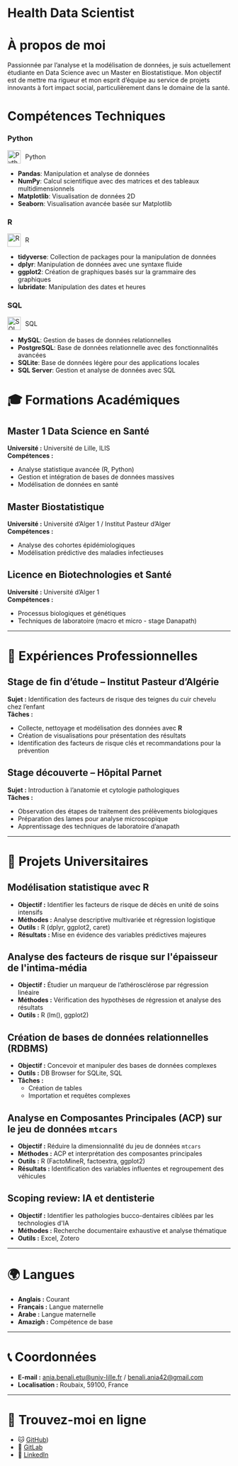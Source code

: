 # Health Data Scientist


# À propos de moi

Passionnée par l’analyse et la modélisation de données, je suis actuellement étudiante en Data Science avec un Master en Biostatistique. Mon objectif est de mettre ma rigueur et mon esprit d’équipe au service de projets innovants à fort impact social, particulièrement dans le domaine de la santé.


# Compétences Techniques

### Python
<div style="display: flex; align-items: center;">
  <img src="https://upload.wikimedia.org/wikipedia/commons/c/c3/Python-logo-notext.svg" alt="Python" width="30" height="30" style="margin-right: 10px;">
  Python
</div>

- **Pandas**: Manipulation et analyse de données
- **NumPy**: Calcul scientifique avec des matrices et des tableaux multidimensionnels
- **Matplotlib**: Visualisation de données 2D
- **Seaborn**: Visualisation avancée basée sur Matplotlib

### R
<div style="display: flex; align-items: center;">
  <img src="https://upload.wikimedia.org/wikipedia/commons/1/1b/R_logo.svg" alt="R" width="30" height="30" style="margin-right: 10px;">
  R
</div>

- **tidyverse**: Collection de packages pour la manipulation de données
- **dplyr**: Manipulation de données avec une syntaxe fluide
- **ggplot2**: Création de graphiques basés sur la grammaire des graphiques
- **lubridate**: Manipulation des dates et heures

### SQL
<div style="display: flex; align-items: center;">
  <img src="https://upload.wikimedia.org/wikipedia/commons/4/4f/SQL.svg" alt="SQL" width="30" height="30" style="margin-right: 10px;">
  SQL
</div>

- **MySQL**: Gestion de bases de données relationnelles
- **PostgreSQL**: Base de données relationnelle avec des fonctionnalités avancées
- **SQLite**: Base de données légère pour des applications locales
- **SQL Server**: Gestion et analyse de données avec SQL




# 🎓 Formations Académiques

## Master 1 Data Science en Santé  
**Université :** Université de Lille, ILIS    
**Compétences :**  
- Analyse statistique avancée (R, Python)  
- Gestion et intégration de bases de données massives  
- Modélisation de données en santé

## Master Biostatistique  
**Université :** Université d’Alger 1 / Institut Pasteur d’Alger  
**Compétences :**  
- Analyse des cohortes épidémiologiques  
- Modélisation prédictive des maladies infectieuses

## Licence en Biotechnologies et Santé  
**Université :** Université d’Alger 1  
**Compétences :**  
- Processus biologiques et génétiques  
- Techniques de laboratoire (macro et micro - stage Danapath)

---

# 💼 Expériences Professionnelles

## Stage de fin d’étude – Institut Pasteur d’Algérie   
**Sujet :** Identification des facteurs de risque des teignes du cuir chevelu chez l’enfant  
**Tâches :**  
- Collecte, nettoyage et modélisation des données avec **R**  
- Création de visualisations pour présentation des résultats  
- Identification des facteurs de risque clés et recommandations pour la prévention

## Stage découverte – Hôpital Parnet   
**Sujet :** Introduction à l’anatomie et cytologie pathologiques  
**Tâches :**  
- Observation des étapes de traitement des prélèvements biologiques  
- Préparation des lames pour analyse microscopique  
- Apprentissage des techniques de laboratoire d’anapath

---

# 📂 Projets Universitaires

## Modélisation statistique avec R  
- **Objectif :** Identifier les facteurs de risque de décès en unité de soins intensifs  
- **Méthodes :** Analyse descriptive multivariée et régression logistique  
- **Outils :** R (dplyr, ggplot2, caret)  
- **Résultats :** Mise en évidence des variables prédictives majeures

## Analyse des facteurs de risque sur l'épaisseur de l'intima-média  
- **Objectif :** Étudier un marqueur de l’athérosclérose par régression linéaire  
- **Méthodes :** Vérification des hypothèses de régression et analyse des résultats  
- **Outils :** R (lm(), ggplot2)

## Création de bases de données relationnelles (RDBMS)  
- **Objectif :** Concevoir et manipuler des bases de données complexes  
- **Outils :** DB Browser for SQLite, SQL  
- **Tâches :**  
  - Création de tables  
  - Importation et requêtes complexes

## Analyse en Composantes Principales (ACP) sur le jeu de données `mtcars`  
- **Objectif :** Réduire la dimensionnalité du jeu de données `mtcars`  
- **Méthodes :** ACP et interprétation des composantes principales  
- **Outils :** R (FactoMineR, factoextra, ggplot2)  
- **Résultats :** Identification des variables influentes et regroupement des véhicules

## Scoping review: IA et dentisterie  
- **Objectif :** Identifier les pathologies bucco-dentaires ciblées par les technologies d'IA  
- **Méthodes :** Recherche documentaire exhaustive et analyse thématique  
- **Outils :** Excel, Zotero

---

# 🌍 Langues  
- **Anglais :** Courant  
- **Français :** Langue maternelle  
- **Arabe :** Langue maternelle  
- **Amazigh :** Compétence de base

---

# 📞 Coordonnées  
- **E-mail :** [ania.benali.etu@univ-lille.fr](mailto:ania.benali.etu@univ-lille.fr) / [benali.ania42@gmail.com](mailto:benali.ania42@gmail.com)  
- **Localisation :** Roubaix, 59100, France  

---

# 📱 Trouvez-moi en ligne  
- 🐱 [GitHub](https://github.com/aniabenali))  
- 🦊 [GitLab](https://gitlab.com/ania.benali) 
- 🔗 [LinkedIn](https://www.linkedin.com/in/ania-benali-78924825)  

